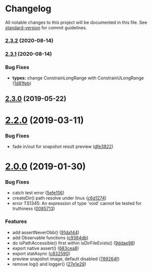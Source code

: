 # Changelog

All notable changes to this project will be documented in this file. See [standard-version](https://github.com/conventional-changelog/standard-version) for commit guidelines.

### [2.3.2](https://github.com/waitingsong/rxcam/compare/v2.3.1...v2.3.2) (2020-08-14)

### [2.3.1](https://github.com/waitingsong/rxcam/compare/v2.3.0...v2.3.1) (2020-08-14)


### Bug Fixes

* **types:** change ConstrainLongRange with ConstrainULongRange ([1d81feb](https://github.com/waitingsong/rxcam/commit/1d81febbc409c1b8fdd51e278db232a11d2ed042))

## [2.3.0](https://github.com/waitingsong/rxcam/compare/v2.2.0...v2.3.0) (2019-05-22)



# [2.2.0](https://github.com/waitingsong/rxcam/compare/v2.1.0...v2.2.0) (2019-03-11)


### Bug Fixes

* fade in/out for snapshot result preview ([dfe3822](https://github.com/waitingsong/rxcam/commit/dfe3822))



<a name="2.0.0"></a>
# [2.0.0](https://github.com/waitingsong/rxcam/compare/v1.0.3...v2.0.0) (2019-01-30)


### Bug Fixes

* catch test error ([5efe156](https://github.com/waitingsong/rxcam/commit/5efe156))
* createDir() path resolve under linux ([c6d1274](https://github.com/waitingsong/rxcam/commit/c6d1274))
* error TS1345: An expression of type 'void' cannot be tested for truthiness ([0085713](https://github.com/waitingsong/rxcam/commit/0085713))


### Features

* add assertNeverObb() ([91da144](https://github.com/waitingsong/rxcam/commit/91da144))
* add Observable functions ([c9364db](https://github.com/waitingsong/rxcam/commit/c9364db))
* do isPathAccessible() first within isDirFileExists() ([9ddae98](https://github.com/waitingsong/rxcam/commit/9ddae98))
* export native assert() ([683cea8](https://github.com/waitingsong/rxcam/commit/683cea8))
* export statAsync ([c832590](https://github.com/waitingsong/rxcam/commit/c832590))
* preview snapshot image, default disabled ([789264f](https://github.com/waitingsong/rxcam/commit/789264f))
* remove log() and logger() ([27e1e29](https://github.com/waitingsong/rxcam/commit/27e1e29))
